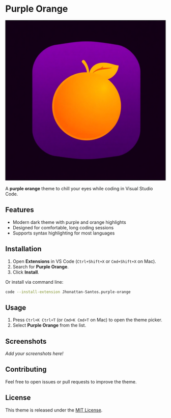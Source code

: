 # Purple Orange

![Purple Orange Theme Icon](icon.png)

A **purple orange** theme to chill your eyes while coding in Visual Studio Code.

## Features

- Modern dark theme with purple and orange highlights
- Designed for comfortable, long coding sessions
- Supports syntax highlighting for most languages

## Installation

1. Open **Extensions** in VS Code (`Ctrl+Shift+X` or `Cmd+Shift+X` on Mac).
2. Search for **Purple Orange**.
3. Click **Install**.

Or install via command line:

```sh
code --install-extension Jhonattan-Santos.purple-orange
```

## Usage

1. Press `Ctrl+K Ctrl+T` (or `Cmd+K Cmd+T` on Mac) to open the theme picker.
2. Select **Purple Orange** from the list.

## Screenshots

_Add your screenshots here!_

## Contributing

Feel free to open issues or pull requests to improve the theme.

## License

This theme is released under the [MIT License](LICENSE.md).
